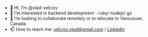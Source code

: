 - 👋 Hi, I’m @vlad-velciov
- 👀 I’m interested in backend development - ruby/ nodejs/ go
- 💞️ I’m looking to collaborate remotely or to relocate to Vancouver, Canada
- 📫 How to reach me: velciov.vlad@gmail.com / [LinkedIn](https://www.linkedin.com/in/vladvelciov/)

<!---
vlad-velciov/vlad-velciov is a ✨ special ✨ repository because its `README.md` (this file) appears on your GitHub profile.
You can click the Preview link to take a look at your changes.
--->
